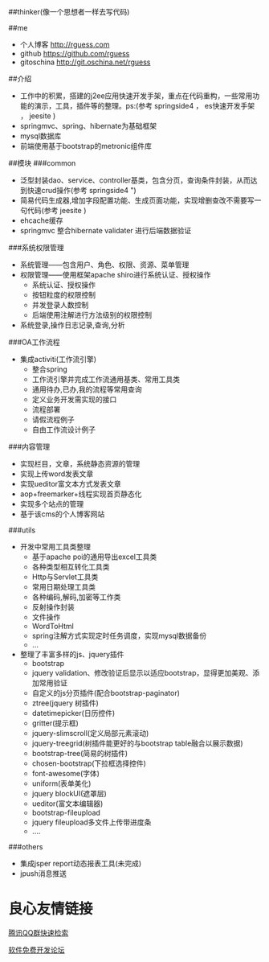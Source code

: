 ##thinker(像一个思想者一样去写代码)

##me
* 个人博客   http://rguess.com 
* github  https://github.com/rguess 
* gitoschina  http://git.oschina.net/rguess 

##介绍
* 工作中的积累，搭建的j2ee应用快速开发手架，重点在代码重构，一些常用功能的演示，工具，插件等的整理。ps:(参考 springside4 ， es快速开发手架 ， jeesite )
* springmvc、spring、hibernate为基础框架
* mysql数据库
* 前端使用基于bootstrap的metronic组件库

##模块
###common
* 泛型封装dao、service、controller基类，包含分页，查询条件封装，从而达到快速crud操作(参考 springside4 ")
* 简易代码生成器,增加字段配置功能、生成页面功能，实现增删查改不需要写一句代码(参考 jeesite )
* ehcache缓存
* springmvc 整合hibernate validater 进行后端数据验证

###系统权限管理
* 系统管理——包含用户、角色、权限、资源、菜单管理
* 权限管理——使用框架apache shiro进行系统认证、授权操作
	* 系统认证、授权操作
	* 按钮粒度的权限控制
	* 并发登录人数控制
	* 后端使用注解进行方法级别的权限控制
* 系统登录,操作日志记录,查询,分析

###OA工作流程
* 集成activiti(工作流引擎)
	* 整合spring
  	* 工作流引擎并完成工作流通用基类、常用工具类
  	* 通用待办,已办,我的流程等常用查询
  	* 定义业务开发需实现的接口
  	* 流程部署
  	* 请假流程例子
  	* 自由工作流设计例子

###内容管理
* 实现栏目，文章，系统静态资源的管理
* 实现上传word发表文章
* 实现ueditor富文本方式发表文章
* aop+freemarker+线程实现首页静态化
* 实现多个站点的管理
* 基于该cms的个人博客网站

###utils
* 开发中常用工具类整理
	* 基于apache poi的通用导出excel工具类
	* 各种类型相互转化工具类
	* Http与Servlet工具类
	* 常用日期处理工具类
	* 各种编码,解码,加密等工作类
	* 反射操作封装
	* 文件操作
	* WordToHtml
	* spring注解方式实现定时任务调度，实现mysql数据备份
	* ...
* 整理了丰富多样的js、jquery插件
	* bootstrap
	* jquery validation、修改验证后显示以适应bootstrap，显得更加美观、添加常用验证
	* 自定义的js分页插件(配合bootstrap-paginator)
	* ztree(jquery 树插件)
	* datetimepicker(日历控件)
	* gritter(提示框)
	* jquery-slimscroll(定义局部元素滚动)
	* jquery-treegrid(树插件能更好的与bootstrap table融合以展示数据)
	* bootstrap-tree(简易的树插件)
	* chosen-bootstrap(下拉框选择控件)
	* font-awesome(字体)
	* uniform(表单美化)
	* jquery blockUI(遮罩层)
	* ueditor(富文本编辑器)
	* bootstrap-fileupload
	* jquery fileupload多文件上传带进度条
	* ....

###others
* 集成jsper report动态报表工具(未完成)
* jpush消息推送

 # 良心友情链接

[腾讯QQ群快速检索](http://u.720life.cn/s/8cf73f7c)

[软件免费开发论坛](http://u.720life.cn/s/bbb01dc0)